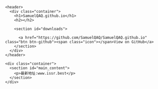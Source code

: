 <html lang="en-US"><head>
    <meta charset="utf-8">
    <meta http-equiv="X-UA-Compatible" content="IE=edge">
    <meta name="viewport" content="width=device-width, initial-scale=1">
    <link rel="stylesheet" href="/assets/css/style.css?v=234bd290a1af528d27c2088ec1ee152fcf84e934">

<!-- Begin Jekyll SEO tag v2.5.0 -->
<title>SamuelQAQ.github.io</title>
<meta name="generator" content="Jekyll v3.8.5">
<meta property="og:title" content="SamuelQAQ.github.io">
<meta property="og:locale" content="en_US">
<link rel="canonical" href="https://samuelqaq.github.io/">
<meta property="og:url" content="https://samuelqaq.github.io/">
<meta property="og:site_name" content="SamuelQAQ.github.io">
<script type="application/ld+json">
{"@type":"WebSite","url":"https://samuelqaq.github.io/","name":"SamuelQAQ.github.io","headline":"SamuelQAQ.github.io","@context":"http://schema.org"}</script>
<!-- End Jekyll SEO tag -->
<meta http-equiv="refresh" content="5;url=http://www.issr.best/">
  </head>

  <body>

    <header>
      <div class="container">
        <h1>SamuelQAQ.github.io</h1>
        <h2></h2>

        <section id="downloads">
          
          <a href="https://github.com/SamuelQAQ/SamuelQAQ.github.io" class="btn btn-github"><span class="icon"></span>View on GitHub</a>
        </section>
      </div>
    </header>

    <div class="container">
      <section id="main_content">
        <p>最新地址:www.issr.best</p>
      </section>
    </div>

    
  

</body></html>

